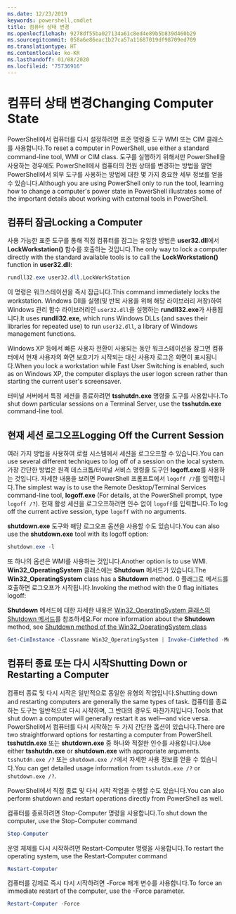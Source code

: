 ```yaml
---
ms.date: 12/23/2019
keywords: powershell,cmdlet
title: 컴퓨터 상태 변경
ms.openlocfilehash: 9278df55ba027134a61c8ed4e89b5b839d460b29
ms.sourcegitcommit: 058a6e86eac1b27ca57a11687019df98709ed709
ms.translationtype: HT
ms.contentlocale: ko-KR
ms.lasthandoff: 01/08/2020
ms.locfileid: "75736916"
---
```

# <a name="changing-computer-state"></a><span data-ttu-id="58291-103">컴퓨터 상태 변경</span><span class="sxs-lookup"><span data-stu-id="58291-103">Changing Computer State</span></span>

<span data-ttu-id="58291-104">PowerShell에서 컴퓨터를 다시 설정하려면 표준 명령줄 도구 WMI 또는 CIM 클래스를 사용합니다.</span><span class="sxs-lookup"><span data-stu-id="58291-104">To reset a computer in PowerShell, use either a standard command-line tool, WMI or CIM class.</span></span>
<span data-ttu-id="58291-105">도구를 실행하기 위해서만 PowerShell을 사용하는 경우에도 PowerShell에서 컴퓨터의 전원 상태를 변경하는 방법을 알면 PowerShell에서 외부 도구를 사용하는 방법에 대한 몇 가지 중요한 세부 정보를 얻을 수 있습니다.</span><span class="sxs-lookup"><span data-stu-id="58291-105">Although you are using PowerShell only to run the tool, learning how to change a computer's power state in PowerShell illustrates some of the important details about working with external tools in PowerShell.</span></span>

## <a name="locking-a-computer"></a><span data-ttu-id="58291-106">컴퓨터 잠금</span><span class="sxs-lookup"><span data-stu-id="58291-106">Locking a Computer</span></span>

<span data-ttu-id="58291-107">사용 가능한 표준 도구를 통해 직접 컴퓨터를 잠그는 유일한 방법은 **user32.dll**에서 **LockWorkstation()** 함수를 호출하는 것입니다.</span><span class="sxs-lookup"><span data-stu-id="58291-107">The only way to lock a computer directly with the standard available tools is to call the **LockWorkstation()** function in **user32.dll**:</span></span>

```powershell
rundll32.exe user32.dll,LockWorkStation
```

<span data-ttu-id="58291-108">이 명령은 워크스테이션을 즉시 잠급니다.</span><span class="sxs-lookup"><span data-stu-id="58291-108">This command immediately locks the workstation.</span></span> <span data-ttu-id="58291-109">Windows Dll을 실행(및 반복 사용을 위해 해당 라이브러리 저장)하여 Windows 관리 함수 라이브러리인 `user32.dll`을 실행하는 **rundll32.exe**가 사용됩니다.</span><span class="sxs-lookup"><span data-stu-id="58291-109">It uses **rundll32.exe**, which runs Windows DLLs (and saves their libraries for repeated use) to run `user32.dll`, a library of Windows management functions.</span></span>

<span data-ttu-id="58291-110">Windows XP 등에서 빠른 사용자 전환이 사용되는 동안 워크스테이션을 잠그면 컴퓨터에서 현재 사용자의 화면 보호기가 시작되는 대신 사용자 로그온 화면이 표시됩니다.</span><span class="sxs-lookup"><span data-stu-id="58291-110">When you lock a workstation while Fast User Switching is enabled, such as on Windows XP, the computer displays the user logon screen rather than starting the current user's screensaver.</span></span>

<span data-ttu-id="58291-111">터미널 서버에서 특정 세션을 종료하려면 **tsshutdn.exe** 명령줄 도구를 사용합니다.</span><span class="sxs-lookup"><span data-stu-id="58291-111">To shut down particular sessions on a Terminal Server, use the **tsshutdn.exe** command-line tool.</span></span>

## <a name="logging-off-the-current-session"></a><span data-ttu-id="58291-112">현재 세션 로그오프</span><span class="sxs-lookup"><span data-stu-id="58291-112">Logging Off the Current Session</span></span>

<span data-ttu-id="58291-113">여러 가지 방법을 사용하여 로컬 시스템에서 세션을 로그오프할 수 있습니다.</span><span class="sxs-lookup"><span data-stu-id="58291-113">You can use several different techniques to log off of a session on the local system.</span></span> <span data-ttu-id="58291-114">가장 간단한 방법은 원격 데스크톱/터미널 서비스 명령줄 도구인 **logoff.exe**를 사용하는 것입니다. 자세한 내용을 보려면 PowerShell 프롬프트에서 `logoff /?`를 입력합니다.</span><span class="sxs-lookup"><span data-stu-id="58291-114">The simplest way is to use the Remote Desktop/Terminal Services command-line tool, **logoff.exe** (For details, at the PowerShell prompt, type `logoff /?`).</span></span> <span data-ttu-id="58291-115">현재 활성 세션을 로그오프하려면 인수 없이 `logoff`를 입력합니다.</span><span class="sxs-lookup"><span data-stu-id="58291-115">To log off the current active session, type `logoff` with no arguments.</span></span>

<span data-ttu-id="58291-116">**shutdown.exe** 도구와 해당 로그오프 옵션을 사용할 수도 있습니다.</span><span class="sxs-lookup"><span data-stu-id="58291-116">You can also use the **shutdown.exe** tool with its logoff option:</span></span>

```powershell
shutdown.exe -l
```

<span data-ttu-id="58291-117">또 하나의 옵션은 WMI를 사용하는 것입니다.</span><span class="sxs-lookup"><span data-stu-id="58291-117">Another option is to use WMI.</span></span> <span data-ttu-id="58291-118">**Win32_OperatingSystem** 클래스에는 **Shutdown** 메서드가 있습니다.</span><span class="sxs-lookup"><span data-stu-id="58291-118">The **Win32_OperatingSystem** class has a **Shutdown** method.</span></span>
<span data-ttu-id="58291-119">0 플래그로 메서드를 호출하면 로그오프가 시작됩니다.</span><span class="sxs-lookup"><span data-stu-id="58291-119">Invoking the method with the 0 flag initiates logoff:</span></span>

<span data-ttu-id="58291-120">**Shutdown** 메서드에 대한 자세한 내용은 [Win32_OperatingSystem 클래스의 Shutdown 메서드](/windows/win32/cimwin32prov/shutdown-method-in-class-win32-operatingsystem)를 참조하세요.</span><span class="sxs-lookup"><span data-stu-id="58291-120">For more information about the **Shutdown** method, see [Shutdown method of the Win32_OperatingSystem class](/windows/win32/cimwin32prov/shutdown-method-in-class-win32-operatingsystem)</span></span>

```powershell
Get-CimInstance -Classname Win32_OperatingSystem | Invoke-CimMethod -MethodName Shutdown
```

## <a name="shutting-down-or-restarting-a-computer"></a><span data-ttu-id="58291-121">컴퓨터 종료 또는 다시 시작</span><span class="sxs-lookup"><span data-stu-id="58291-121">Shutting Down or Restarting a Computer</span></span>

<span data-ttu-id="58291-122">컴퓨터 종료 및 다시 시작은 일반적으로 동일한 유형의 작업입니다.</span><span class="sxs-lookup"><span data-stu-id="58291-122">Shutting down and restarting computers are generally the same types of task.</span></span> <span data-ttu-id="58291-123">컴퓨터를 종료하는 도구는 일반적으로 다시 시작하며, 그 반대의 경우도 마찬가지입니다.</span><span class="sxs-lookup"><span data-stu-id="58291-123">Tools that shut down a computer will generally restart it as well—and vice versa.</span></span> <span data-ttu-id="58291-124">PowerShell에서 컴퓨터를 다시 시작하는 두 가지 간단한 옵션이 있습니다.</span><span class="sxs-lookup"><span data-stu-id="58291-124">There are two straightforward options for restarting a computer from PowerShell.</span></span> <span data-ttu-id="58291-125">**tsshutdn.exe** 또는 **shutdown.exe** 중 하나와 적절한 인수를 사용합니다.</span><span class="sxs-lookup"><span data-stu-id="58291-125">Use either **tsshutdn.exe** or **shutdown.exe** with appropriate arguments.</span></span> <span data-ttu-id="58291-126">`tsshutdn.exe /?` 또는 `shutdown.exe /?`에서 자세한 사용 정보를 얻을 수 있습니다.</span><span class="sxs-lookup"><span data-stu-id="58291-126">You can get detailed usage information from `tsshutdn.exe /?` or `shutdown.exe /?`.</span></span>

<span data-ttu-id="58291-127">PowerShell에서 직접 종료 및 다시 시작 작업을 수행할 수도 있습니다.</span><span class="sxs-lookup"><span data-stu-id="58291-127">You can also perform shutdown and restart operations directly from PowerShell as well.</span></span>

<span data-ttu-id="58291-128">컴퓨터를 종료하려면 Stop-Computer 명령을 사용합니다.</span><span class="sxs-lookup"><span data-stu-id="58291-128">To shut down the computer, use the Stop-Computer command</span></span>

```powershell
Stop-Computer
```

<span data-ttu-id="58291-129">운영 체제를 다시 시작하려면 Restart-Computer 명령을 사용합니다.</span><span class="sxs-lookup"><span data-stu-id="58291-129">To restart the operating system, use the Restart-Computer command</span></span>

```powershell
Restart-Computer
```

<span data-ttu-id="58291-130">컴퓨터를 강제로 즉시 다시 시작하려면 -Force 매개 변수를 사용합니다.</span><span class="sxs-lookup"><span data-stu-id="58291-130">To force an immediate restart of the computer, use the -Force parameter.</span></span>

```powershell
Restart-Computer -Force
```
